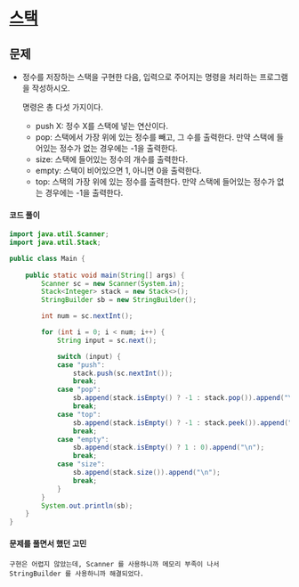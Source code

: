 # [스택](https://www.acmicpc.net/problem/10828)



## 문제

- 정수를 저장하는 스택을 구현한 다음, 입력으로 주어지는 명령을 처리하는 프로그램을 작성하시오.

  명령은 총 다섯 가지이다.
  
  - push X: 정수 X를 스택에 넣는 연산이다.
  - pop: 스택에서 가장 위에 있는 정수를 빼고, 그 수를 출력한다. 만약 스택에 들어있는 정수가 없는 경우에는 -1을 출력한다.
  - size: 스택에 들어있는 정수의 개수를 출력한다.
  - empty: 스택이 비어있으면 1, 아니면 0을 출력한다.
  - top: 스택의 가장 위에 있는 정수를 출력한다. 만약 스택에 들어있는 정수가 없는 경우에는 -1을 출력한다.

#### 코드 풀이

```java
import java.util.Scanner;
import java.util.Stack;

public class Main { 
    
	public static void main(String[] args) {
		Scanner sc = new Scanner(System.in);
		Stack<Integer> stack = new Stack<>();
		StringBuilder sb = new StringBuilder();

		int num = sc.nextInt();

		for (int i = 0; i < num; i++) {
			String input = sc.next();

			switch (input) {
			case "push":
				stack.push(sc.nextInt());
				break;
			case "pop":
				sb.append(stack.isEmpty() ? -1 : stack.pop()).append("\n");
				break;
			case "top":
				sb.append(stack.isEmpty() ? -1 : stack.peek()).append("\n");
				break;
			case "empty":
				sb.append(stack.isEmpty() ? 1 : 0).append("\n");
				break;
			case "size":
				sb.append(stack.size()).append("\n");
				break;
			}
		}
		System.out.println(sb);
	}
}
```



#### 문제를 풀면서 했던 고민 

```
구현은 어렵지 않았는데, Scanner 를 사용하니까 메모리 부족이 나서
StringBuilder 를 사용하니까 해결되었다. 
```

